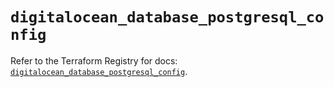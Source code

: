 # `digitalocean_database_postgresql_config`

Refer to the Terraform Registry for docs: [`digitalocean_database_postgresql_config`](https://registry.terraform.io/providers/digitalocean/digitalocean/2.67.0/docs/resources/database_postgresql_config).

